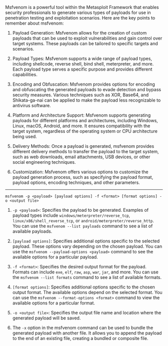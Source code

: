 Msfvenom is a powerful tool within the Metasploit Framework that enables security professionals to generate various types of payloads for use in penetration testing and exploitation scenarios. Here are the key points to remember about msfvenom:

1. Payload Generation: Msfvenom allows for the creation of custom payloads that can be used to exploit vulnerabilities and gain control over target systems. These payloads can be tailored to specific targets and scenarios.
    
2. Payload Types: Msfvenom supports a wide range of payload types, including shellcode, reverse shell, bind shell, meterpreter, and more. Each payload type serves a specific purpose and provides different capabilities.
    
3. Encoding and Obfuscation: Msfvenom provides options for encoding and obfuscating the generated payloads to evade detection and bypass security measures. Various techniques such as XOR, Base64, and Shikata-ga-nai can be applied to make the payload less recognizable to antivirus software.
    
4. Platform and Architecture Support: Msfvenom supports generating payloads for different platforms and architectures, including Windows, Linux, macOS, Android, and more. It ensures compatibility with the target system, regardless of the operating system or CPU architecture being used.
    
5. Delivery Methods: Once a payload is generated, msfvenom provides different delivery methods to transfer the payload to the target system, such as web downloads, email attachments, USB devices, or other social engineering techniques.
    
6. Customization: Msfvenom offers various options to customize the payload generation process, such as specifying the payload format, payload options, encoding techniques, and other parameters.

---

```
msfvenom -p <payload> [payload options] -f <format> [format options] -o <output file>
```

1. `-p <payload>`: Specifies the payload to be generated. Examples of payload types include `windows/meterpreter/reverse_tcp`, `linux/x86/shell_reverse_tcp`, or `android/meterpreter/reverse_http`. You can use the `msfvenom --list payloads` command to see a list of available payloads.
    
2. `[payload options]`: Specifies additional options specific to the selected payload. These options vary depending on the chosen payload. You can use the `msfvenom --payload-options <payload>` command to see the available options for a particular payload.
    
3. `-f <format>`: Specifies the desired output format for the payload. Formats can include `exe`, `elf`, `raw`, `asp`, `war`, `jar`, and more. You can use the `msfvenom --list formats` command to see a list of available formats.
    
4. `[format options]`: Specifies additional options specific to the chosen output format. The available options depend on the selected format. You can use the `msfvenom --format-options <format>` command to view the available options for a particular format.
    
5. `-o <output file>`: Specifies the output file name and location where the generated payload will be saved.

6. The `-x` option in the msfvenom command can be used to bundle the generated payload with another file. It allows you to append the payload to the end of an existing file, creating a bundled or composite file.